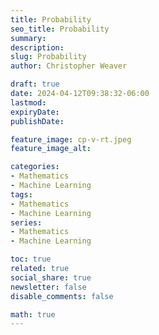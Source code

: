 ```yaml
---
title: Probability
seo_title: Probability
summary: 
description: 
slug: Probability
author: Christopher Weaver

draft: true
date: 2024-04-12T09:38:32-06:00
lastmod: 
expiryDate: 
publishDate: 

feature_image: cp-v-rt.jpeg
feature_image_alt: 

categories:
- Mathematics
- Machine Learning
tags:
- Mathematics
- Machine Learning
series:
- Mathematics
- Machine Learning

toc: true
related: true
social_share: true
newsletter: false
disable_comments: false

math: true
---
```

